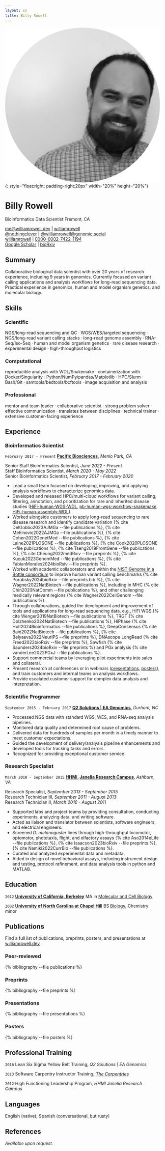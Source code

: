 ```yaml
---
layout: cv
title: Billy Rowell
---
```


![Billy Rowell](/media/avatar.png){: style="float:right; padding-right:20px" width="20%" height="20%"}
# Billy Rowell
Bioinformatics Data Scientist <i class="fa-solid fa-map-marker-alt"></i> Fremont, CA

<div id="webaddress">
<a href="mailto:me@williamrowell.dev"><i class="fa-solid fa-envelope"></i> me@williamrowell.dev</a> | <a href="https://www.linkedin.com/in/williamrowell"><i class="fa-brands fa-linkedin"></i> williamrowell</a><br/>
<a href="https://twitter.com/nothingclever"><i class="fa-brands fa-twitter"></i> @nothingclever</a> | <a href="https://genomic.social/@williamrowell" rel="me" ><i class="fa-brands fa-mastodon"></i> @williamrowell@genomic.social</a><br/>
<a href="https://github.com/williamrowell"><i class="fa-brands fa-github"></i> williamrowell</a> | <a href="https://orcid.org/0000-0002-7422-1194"><i class="ai ai-orcid-square"></i> 0000-0002-7422-1194</a><br/>
<a href="https://scholar.google.com/citations?user=S8ixTQIAAAAJ"><i class="ai ai-google-scholar-square"></i> Google Scholar</a> | <a href="https://www.biorxiv.org/search/author1%3AWilliam%2BJ%2BRowell"><i class="ai ai-biorxiv-square"></i> bioRxiv</a>
</div>

<p hidden>proven.lol/be04c7</p>

## Summary

Collaborative biological data scientist with over 20 years of research experience, including 9 years in genomics. Currently focused on variant calling applications and analysis workflows for long-read sequencing data. Practical experience in genomics, human and model organism genetics, and molecular biology.

## Skills

### Scientific

NGS/long-read sequencing and QC · WGS/WES/targeted sequencing · NGS/long-read variant calling stacks · long-read genome assembly · RNA-Seq/Iso-Seq · human and model organism genetics · rare disease research · experimental design · high-throughput logistics

### Computational

reproducible analysis with WDL/Snakemake · containerization with Docker/Singularity · Python/NumPy/pandas/Matplotlib · HPC/Slurm · Bash/Git · samtools/bedtools/bcftools · image acquisition and analysis

### Professional

mentor and team leader · collaborative scientist · strong problem solver · effective communication · translates between disciplines · technical trainer · extensive customer-facing experience

## Experience

### Bioinformatics Scientist

`February 2017 - Present`
__[Pacific Biosciences](https://www.pacb.com)__, *Menlo Park, CA*

Senior Staff Bioinformatics Scientist, *June 2022 - Present*<br/>
Staff Bioinformatics Scientist, *March 2020 - May 2022*<br/>
Senior Bioinformatics Scientist, *February 2017 - February 2020*<br/>

- Lead a small team focused on developing, improving, and applying analysis workflows to characterize genomics data.
- Developed and released HPC/multi-cloud workflows for variant calling, filtering, annotation, and prioritization for rare and inherited disease studies ([HiFi-human-WGS-WDL](https://github.com/PacificBiosciences/HiFi-human-WGS-WDL), [pb-human-wgs-workflow-snakemake](https://github.com/PacificBiosciences/pb-human-wgs-workflow-snakemake), [HiFi-human-assembly-WDL](https://github.com/PacificBiosciences/HiFi-human-assembly-WDL)).
- Worked alongside customers to apply long-read sequencing to rare disease research and identify candidate variation {% cite DelGobbo2023AJMGa --file publications %}, {% cite Mehinovic2022AJMGa --file publications %}, {% cite Cohen2022GenetMed --file publications %}, {% cite Laine2021PLOSONE --file publications %}, {% cite Cook2020PLOSONE --file publications %}, {% cite Tseng2019FrontGene --file publications %}, {% cite Cheung2022medRxiv --file preprints %}, {% cite Kucuk2023GenomMed --file publications %}, {% cite FabianMorales2024bioRsiv --file preprints %}.
- Worked with academic collaborators and within the [NIST Genome in a Bottle consortium](https://www.nist.gov/programs-projects/genome-bottle) to improve human variant calling benchmarks {% cite Porubsky2024bioRxiv --file preprints.bib %}, {% cite Wagner2022NatBiotech --file publications %}, including in MHC {% cite Chin2020NatComm --file publications %}, and other challenging medically relevant regions {% cite Wagner2022CellGenom --file publications %}.
- Through collaborations, guided the development and improvement of tools and applications for long-read sequencing data, e.g., HiFi WGS {% cite Wenger2019NatBiotech --file publications %}, TRGT {% cite Dolzhenko2024NatBiotech --file publications %}, HiPhase {% cite Holt2024Bioinformatics --file publications %}, DeepConsensus {% cite Baid2022NatBiotech --file publications %}, {% cite Belyaeva2022NeurIPS --file preprints %},  DNAscope LongRead {% cite Freed2022bioRxiv --file preprints %}, Sawfish {% cite Saunders2024bioRxiv --file preprints %} and PGx analysis {% cite vanderLee2022PGxJ --file publications %}.
- Support commercial teams by leveraging pilot experiments into sales and collateral.
- Present research at conferences or in webinars ([presentations](#presentations), [posters](#posters)), and train customers and internal teams on analysis workflows.
- Provide escalated customer support for complex data analysis and interpretation.

### Scientific Programmer

`September 2015 - February 2017`
__[Q2 Solutions | EA Genomics](https://www.q2labsolutions.com/)__, *Durham, NC*

- Processed NGS data with standard WGS, WES, and RNA-seq analysis pipelines.
- Monitored data quality and determined root cause of problems.
- Delivered data for hundreds of samples per month in a timely manner to meet customer expectations.
- Guided the development of delivery/analysis pipeline enhancements and developed tools for tracking tasks and errors.
- Recognized for providing exceptional customer service.

### Research Specialist

`March 2010 - September 2015`
__[HHMI](https://hhmi.org), [Janelia Research Campus](http://janelia.org)__, *Ashburn, VA*

Research Specialist, *September 2013 - September 2015*<br/>
Research Technician III, *September 2011 - August 2013*<br/>
Research Technician II, *March 2010 - August 2011*<br/>

- Supported labs and project teams by providing consultation, conducting experiments, analyzing data, and writing software.
- Acted as liaison and translator between scientists, software engineers, and electrical engineers.
- Screened *D. melanogaster* lines through high-throughput locomotor, optomotor, phototaxis, flight, and olfactory assays {% cite Aso2014eLife --file publications %}, {% cite Isaacson2023bioRxiv --file preprints %}, {% cite Namiki2022CurrBio --file publications %}.
- Curated and analyzed experimental data and metadata.
- Aided in design of novel behavioral assays, including instrument design and testing, protocol refinement, and data analysis tools in python and MATLAB.

## Education

`2012`
__[University of California, Berkeley](https://berkeley.edu)__
MA in [Molecular and Cell Biology](https://mcb.berkeley.edu)

`2002`
__[University of North Carolina at Chapel Hill](https://unc.edu)__
BS [Biology](https://bio.unc.edu), Chemistry minor

## Publications

<div id="link-to-pubs">
Find a full list of publications, preprints, posters, and presentations at <a href="https://williamrowell.dev">williamrowell.dev</a>
</div>

### Peer-reviewed

{% bibliography --file publications %}

### Preprints

{% bibliography --file preprints %}

### Presentations

{% bibliography --file presentations %}

### Posters

{% bibliography --file posters %}

## Professional Training

`2016`
Lean Six Sigma Yellow Belt Training, *Q2 Solutions | EA Genomics*

`2013`
Software Carpentry Instructor Training, [*The Carpentries*](https://carpentries.org)

`2012`
High Functioning Leadership Program, *HHMI Janelia Research Campus*

## Languages

English (native); Spanish (conversational, but rusty)

## References

*Available upon request.*

<!-- ### Footer

Last updated: April 2024 -->
